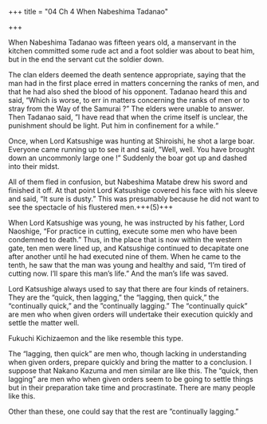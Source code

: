 +++
title = "04 Ch 4 When Nabeshima Tadanao"

+++

When Nabeshima Tadanao was fifteen years old, a manservant in the kitchen committed some rude act and a foot soldier was about to beat him, but in the end the servant cut the soldier down.

The clan elders deemed the death sentence appropriate, saying that the man had in the first place erred in matters concerning the ranks of men, and that he had also shed the blood of his opponent. Tadanao heard this and said, “Which is worse, to err in matters concerning the ranks of men or to stray from the Way of the Samurai ?” The elders were unable to answer. Then Tadanao said, ”I have read that when the crime itself is unclear, the punishment should be light. Put him in confinement for a while.“

Once, when Lord Katsushige was hunting at Shiroishi, he shot a large boar. Everyone came running up to see it and said, ”Well, well. You have brought down an uncommonly large one !” Suddenly the boar got up and dashed into their midst.

All of them fled in confusion, but Nabeshima Matabe drew his sword and finished it off. At that point Lord Katsushige covered his face with his sleeve and said, “It sure is dusty.” This was presumably because he did not want to see the spectacle of his flustered men.+++(5)+++

When Lord Katsushige was young, he was instructed by his father, Lord Naoshige, “For practice in cutting, execute some men who have been condemned to death.” Thus, in the place that is now within the western gate, ten men were lined up, and Katsushige continued to decapitate one after another until he had executed nine of them. When he came to the tenth, he saw that the man was young and healthy and said, “I’m tired of cutting now. I’ll spare this man’s life.” And the man’s life was saved.

Lord Katsushige always used to say that there are four kinds of retainers. They are the “quick, then lagging,” the “lagging, then quick,” the “continually quick,” and the ”continually lagging.” The “continually quick” are men who when given orders will undertake their execution quickly and settle the matter well.

Fukuchi Kichizaemon and the like resemble this type.

The “lagging, then quick” are men who, though lacking in understanding when given orders, prepare quickly and bring the matter to a conclusion. I suppose that Nakano Kazuma and men similar are like this. The “quick, then lagging” are men who when given orders seem to be going to settle things but in their preparation take time and procrastinate. There are many people like this.

Other than these, one could say that the rest are ”continually lagging.”
